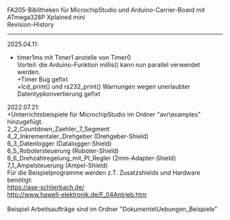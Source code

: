 FA205-Biblitheken für MicrochipStudio und Arduino-Carrier-Board mit ATmega328P Xplained mini<br>
Revision-History
**************************
2025.04.11:<br>
+ timer1ms mit Timer1 anstelle von Timer0<br>
  Vorteil: die Arduino-Funktion millis() kann nun parallel verwendet werden.<br>
+Timer Bug gefixt<br>
+lcd_print() und rs232_print() Warnungen wegen unerlaubter Datentypkonvertierung gefixt

2022.07.21:<br>
+Unterrichtsbeispiele für MicrochipStudio im Ordner "avr\examples" hinzugefügt. <br>
2_2_Countdown_Zaehler_7_Segment<br>
4_2_Inkrementaler_Drehgeber  (Drehgeber-Shield)<br>
6_3_Datenlogger   (Datalogger-Shield)<br>
6_5_Robotersteuerung   (Roboter-Shield)<br>
6_6_Drehzahlregelung_mit_PI_Regler  (2mm-Adapter-Shield)<br>
7_1_Ampelsteuerung  (Ampel-Shield)<br>
Für die Beispielprogramme werden z.T. Zusatzshields und Hardware benötigt: <br>
https://ase-schlierbach.de/<br>
http://www.hawell-elektronik.de/F_04Antrieb.htm<br>
<br>
Beispiel Arbeitsaufträge sind im Ordner "Dokumente\Uebungen_Beispiele"<br>
